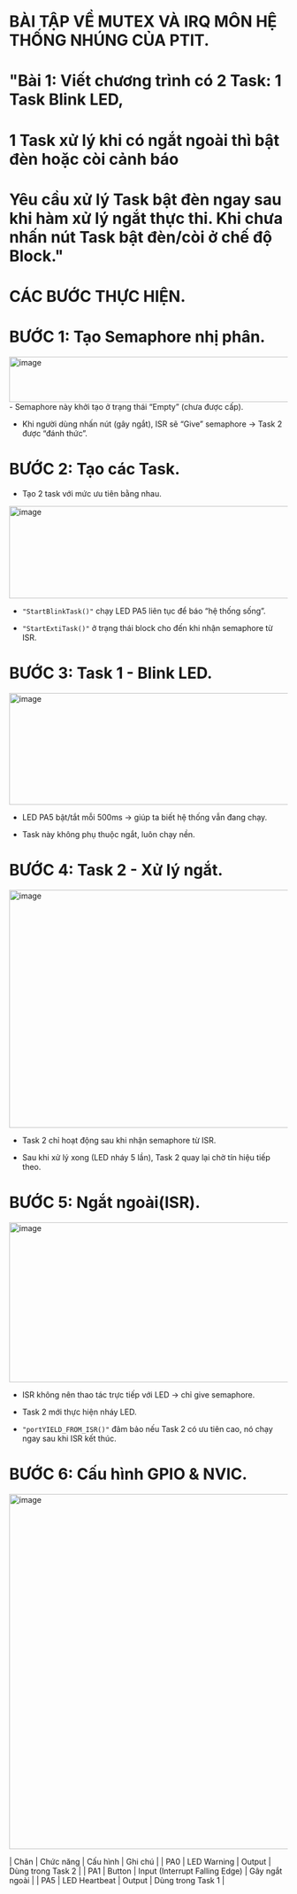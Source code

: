 # BÀI TẬP VỀ MUTEX VÀ IRQ MÔN HỆ THỐNG NHÚNG CỦA PTIT.
# "Bài 1: Viết chương trình có 2 Task: 1 Task Blink LED, 
# 1 Task xử lý khi có ngắt ngoài thì bật đèn hoặc còi cảnh báo 
# Yêu cầu xử lý Task bật đèn ngay sau khi hàm xử lý ngắt thực thi. Khi chưa nhấn nút Task bật đèn/còi ở chế độ Block."

# CÁC BƯỚC THỰC HIỆN.
# BƯỚC 1: Tạo Semaphore nhị phân.
<img width="575" height="82" alt="image" src="https://github.com/user-attachments/assets/33268250-468f-4784-ab95-5e7fceac8310" />
- Semaphore này khởi tạo ở trạng thái “Empty” (chưa được cấp).

- Khi người dùng nhấn nút (gây ngắt), ISR sẽ “Give” semaphore → Task 2 được “đánh thức”.

# BƯỚC 2: Tạo các Task.
- Tạo 2 task với mức ưu tiên bằng nhau.
<img width="784" height="167" alt="image" src="https://github.com/user-attachments/assets/dd5447be-4b87-45a3-a9b9-4470d28fb319" />

- `"StartBlinkTask()"` chạy LED PA5 liên tục để báo “hệ thống sống”.

- `"StartExtiTask()"` ở trạng thái block cho đến khi nhận semaphore từ ISR.

# BƯỚC 3: Task 1 - Blink LED.
<img width="584" height="202" alt="image" src="https://github.com/user-attachments/assets/9d7e8bda-0daa-4bb5-8263-84a45ab27c2d" />

- LED PA5 bật/tắt mỗi 500ms → giúp ta biết hệ thống vẫn đang chạy.

- Task này không phụ thuộc ngắt, luôn chạy nền.

# BƯỚC 4: Task 2 - Xử lý ngắt.
<img width="859" height="430" alt="image" src="https://github.com/user-attachments/assets/12d63eb2-a4ce-4a43-8f95-2b2431f9341b" />

- Task 2 chỉ hoạt động sau khi nhận semaphore từ ISR.

- Sau khi xử lý xong (LED nháy 5 lần), Task 2 quay lại chờ tín hiệu tiếp theo.

# BƯỚC 5: Ngắt ngoài(ISR).
<img width="851" height="289" alt="image" src="https://github.com/user-attachments/assets/79ed2225-8d77-45e7-bb29-393d18f35e35" />

- ISR không nên thao tác trực tiếp với LED → chỉ give semaphore.

- Task 2 mới thực hiện nháy LED.

- `"portYIELD_FROM_ISR()"` đảm bảo nếu Task 2 có ưu tiên cao, nó chạy ngay sau khi ISR kết thúc.

# BƯỚC 6: Cấu hình GPIO & NVIC.
<img width="791" height="642" alt="image" src="https://github.com/user-attachments/assets/4fffcd9e-968b-4c61-b499-8ae3ffd183a4" />

| Chân | Chức năng     | Cấu hình                       | Ghi chú           |
| PA0  | LED Warning   | Output                         | Dùng trong Task 2 |
| PA1  | Button        | Input (Interrupt Falling Edge) | Gây ngắt ngoài    |
| PA5  | LED Heartbeat | Output                         | Dùng trong Task 1 |






